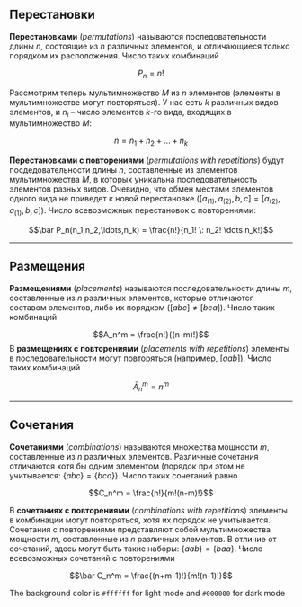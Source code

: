 ## Перестановки
**Перестановками** (*permutations*) называются последовательности длины $n$, состоящие из $n$ различных элементов, и отличающиеся только порядком их расположения. Число таких комбинаций

$$P_n = n!$$

Рассмотрим теперь мультимножество $M$ из $n$ элементов (элементы в мультимножестве могут повторяться). У нас есть $k$ различных видов элементов, и $n_i$ – число элементов $k$-го вида, входящих в мультимножество $M$:

$$n=n_1+n_2+\dots+n_k$$

**Перестановками с повторениями** (*permutations with repetitions*) будут посдедовательности длины $n$, составленные из элементов мультимножества $M$, в которых уникальна последовательность элементов разных видов. Очевидно, что обмен местами элементов одного вида не приведет к новой перестановке ($[a_{(1)}, a_{(2)}, b, c] = [a_{(2)}, a_{(1)}, b, c]$). Число всевозможных перестановок с повторениями:

$$\bar P_n(n_1,n_2,\ldots,n_k) = \frac{n!}{n_1! \: n_2! \dots n_k!}$$

---
## Размещения
**Размещениями** (*placements*) называются последовательности длины $m$, составленные из $n$ различных элементов, которые отличаются составом элементов, либо их порядком ($[abc] \neq [bca]$). Число таких комбинаций

$$A_n^m = \frac{n!}{(n-m)!}$$
В **размещениях с повторениями** (*placements with repetitions*) элементы в последовательности могут повторяться (например, $[aab]$). Число таких комбинаций

$$\bar A_n^m = n^m$$

---
## Сочетания
**Сочетаниями** (*combinations*)  называются множества мощности $m$, составленные из $n$ различных элементов. Различные сочетания отличаются хотя бы одним элементом (порядок при этом не учитывается: $\{abc\} = \{bca\}$). Число таких сочетаний равно

$$C_n^m = \frac{n!}{m!(n-m)!}$$

В **сочетаниях с повторениями** (*combinations with repetitions*) элементы в комбинации могут повторяться, хотя их порядок не учитывается. Сочетания с повторениями представляют собой мультимножества мощности $m$, составленные из $n$ различных элементов. В отличие от сочетаний, здесь могут быть такие наборы: $\{aab\} = \{baa\}$. Число всевозможных сочетаний с повторениями

$$\bar C_n^m = \frac{(n+m-1)!}{m!(n-1)!}$$

The background color is `#ffffff` for light mode and `#000000` for dark mode

